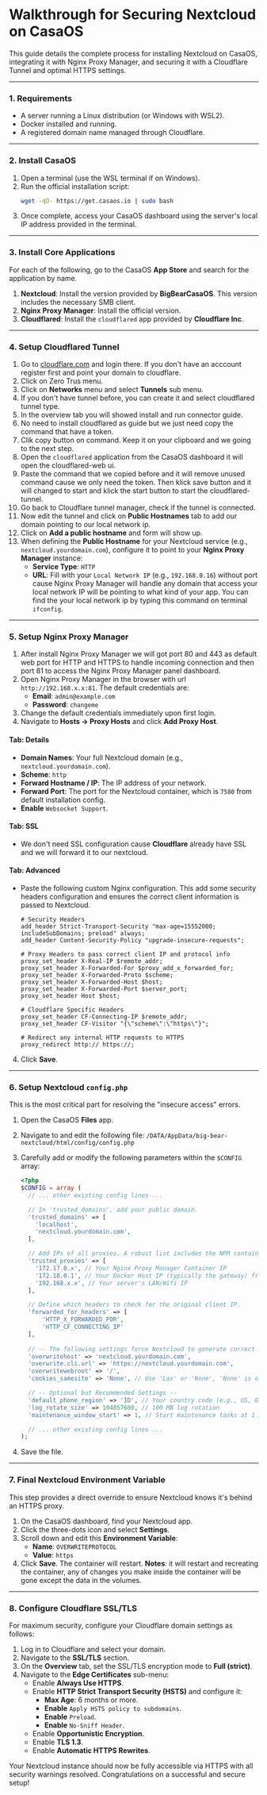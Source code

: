 # Walkthrough for Securing Nextcloud on CasaOS

This guide details the complete process for installing Nextcloud on CasaOS, integrating it with Nginx Proxy Manager, and securing it with a Cloudflare Tunnel and optimal HTTPS settings.

---

### **1. Requirements**
* A server running a Linux distribution (or Windows with WSL2).
* Docker installed and running.
* A registered domain name managed through Cloudflare.

---

### **2. Install CasaOS**
1.  Open a terminal (use the WSL terminal if on Windows).
2.  Run the official installation script:
    ```bash
    wget -qO- https://get.casaos.io | sudo bash
    ```
3.  Once complete, access your CasaOS dashboard using the server's local IP address provided in the terminal.

---

### **3. Install Core Applications**
For each of the following, go to the CasaOS **App Store** and search for the application by name.

1.  **Nextcloud**: Install the version provided by **BigBearCasaOS**. This version includes the necessary SMB client.
2.  **Nginx Proxy Manager**: Install the official version.
3.  **Cloudflared**: Install the `cloudflared` app provided by **Cloudflare Inc**.

---

### **4. Setup Cloudflared Tunnel**
1.  Go to [cloudflare.com](https://cloudflare.com) and login there. If you don't have an acccount register first and point your domain to cloudflare.
2.  Click on Zero Trus menu.
3.  Click on **Networks** menu and select **Tunnels** sub menu.
4.  If you don't have tunnel before, you can create it and select cloudflared tunnel type.
5.  In the overview tab you will showed install and run connector guide.
6.  No need to install cloudflared as guide but we just need copy the command that have a token.
7.  Clik copy button on command. Keep it on your clipboard and we going to the next step.
8.  Open the `cloudflared` application from the CasaOS dashboard it will open the cloudflared-web ui.
9.  Paste the command that we copied before and it will remove unused command cause we only need the token. Then klick save button and it will changed to start and klick the start button to start the cloudflared-tunnel.
10. Go back to Cloudflare tunnel manager, check if the tunnel is connected.
11. Now edit the tunnel and click on **Public Hostnames** tab to add our domain pointing to our local network ip.
12. Click on **Add a public hostname** and form will show up.
13. When defining the **Public Hostname** for your Nextcloud service (e.g., `nextcloud.yourdomain.com`), configure it to point to your **Nginx Proxy Manager** instance:
    * **Service Type**: `HTTP`
    * **URL**: Fill with your `Local Network IP` (e.g., `192.168.0.16`) without port cause Nginx Proxy Manager will handle any domain that access your local network IP will be pointing to what kind of your app. You can find the your local network ip by typing this command on terminal `ifconfig`.

---

### **5. Setup Nginx Proxy Manager**
1.  After install Nginx Proxy Manager we will got port 80 and 443 as default web port for HTTP and HTTPS to handle incoming connection and then port 81 to access the Nginx Proxy Manager panel dashboard.
2.  Open Nginx Proxy Manager in the browser with url `http://192.168.x.x:81`. The default credentials are:
    * **Email**: `admin@example.com`
    * **Password**: `changeme`
3.  Change the default credentials immediately upon first login.
4.  Navigate to **Hosts -> Proxy Hosts** and click **Add Proxy Host**.

#### **Tab: Details**
* **Domain Names**: Your full Nextcloud domain (e.g., `nextcloud.yourdomain.com`).
* **Scheme**: `http`
* **Forward Hostname / IP**: The IP address of your network.
* **Forward Port**: The port for the Nextcloud container, which is `7580` from default installation config.
* **Enable** `Websocket Support`.

#### **Tab: SSL**
* We don't need SSL configuration cause **Cloudflare** already have SSL and we will forward it to our nextcloud.

#### **Tab: Advanced**
* Paste the following custom Nginx configuration. This add some security headers configuration and ensures the correct client information is passed to Nextcloud.
    ```nginx
    # Security Headers
    add_header Strict-Transport-Security "max-age=15552000; includeSubDomains; preload" always;
    add_header Content-Security-Policy "upgrade-insecure-requests";

    # Proxy Headers to pass correct client IP and protocol info
    proxy_set_header X-Real-IP $remote_addr;
    proxy_set_header X-Forwarded-For $proxy_add_x_forwarded_for;
    proxy_set_header X-Forwarded-Proto $scheme;
    proxy_set_header X-Forwarded-Host $host;
    proxy_set_header X-Forwarded-Port $server_port;
    proxy_set_header Host $host;

    # Cloudflare Specific Headers
    proxy_set_header CF-Connecting-IP $remote_addr;
    proxy_set_header CF-Visitor "{\"scheme\":\"https\"}";

    # Redirect any internal HTTP requests to HTTPS
    proxy_redirect http:// https://;
    ```
4.  Click **Save**.

---

### **6. Setup Nextcloud `config.php`**
This is the most critical part for resolving the "insecure access" errors.

1.  Open the CasaOS **Files** app.
2.  Navigate to and edit the following file: `/DATA/AppData/big-bear-nextcloud/html/config/config.php`
3.  Carefully add or modify the following parameters within the `$CONFIG` array:

    ```php
    <?php
    $CONFIG = array (
      // ... other existing config lines ...

      // In 'trusted_domains', add your public domain.
      'trusted_domains' => [
        'localhost',
        'nextcloud.yourdomain.com',
      ],

      // Add IPs of all proxies. A robust list includes the NPM container, the Docker host, and the server's LAN IP.
      'trusted_proxies' => [
        '172.17.0.x', // Your Nginx Proxy Manager Container IP
        '172.18.0.1', // Your Docker Host IP (typically the gateway) from nextcloud nextwork
        '192.168.x.x', // Your server's LAN/Wifi IP
      ],

      // Define which headers to check for the original client IP.
      'forwarded_for_headers' => [
          'HTTP_X_FORWARDED_FOR',
          'HTTP_CF_CONNECTING_IP'
      ],
      
      // -- The following settings force Nextcloud to generate correct HTTPS URLs --
      'overwritehost' => 'nextcloud.yourdomain.com',
      'overwrite.cli.url' => 'https://nextcloud.yourdomain.com',
      'overwritewebroot' => '/',
      'cookies_samesite' => 'None', // Use 'Lax' or 'None', 'None' is often better for complex proxy setups.

      // -- Optional but Recommended Settings --
      'default_phone_region' => 'ID', // Your country code (e.g., US, GB, ID)
      'log_rotate_size' => 104857600, // 100 MB log rotation
      'maintenance_window_start' => 1, // Start maintenance tasks at 1 AM

      // ... other existing config lines ...
    );
    ```
4.  Save the file.

---

### **7. Final Nextcloud Environment Variable**
This step provides a direct override to ensure Nextcloud knows it's behind an HTTPS proxy.

1.  On the CasaOS dashboard, find your Nextcloud app.
2.  Click the three-dots icon and select **Settings**.
3.  Scroll down and edit this **Environment Variable**:
    * **Name**: `OVERWRITEPROTOCOL`
    * **Value**: `https`
4.  Click **Save**. The container will restart. **Notes**: it will restart and recreating the container, any of changes you make inside the container will be gone except the data in the volumes.

---

### **8. Configure Cloudflare SSL/TLS**
For maximum security, configure your Cloudflare domain settings as follows:

1.  Log in to Cloudflare and select your domain.
2.  Navigate to the **SSL/TLS** section.
3.  On the **Overview** tab, set the SSL/TLS encryption mode to **Full (strict)**.
4.  Navigate to the **Edge Certificates** sub-menu:
    * Enable **Always Use HTTPS**.
    * Enable **HTTP Strict Transport Security (HSTS)** and configure it:
        * **Max Age**: 6 months or more.
        * **Enable** `Apply HSTS policy to subdomains`.
        * **Enable** `Preload`.
        * **Enable** `No-Sniff Header`.
    * Enable **Opportunistic Encryption**.
    * Enable **TLS 1.3**.
    * Enable **Automatic HTTPS Rewrites**.

Your Nextcloud instance should now be fully accessible via HTTPS with all security warnings resolved. Congratulations on a successful and secure setup!
